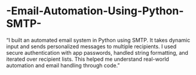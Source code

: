 # -Email-Automation-Using-Python-SMTP-
“I built an automated email system in Python using SMTP. It takes dynamic input and sends personalized messages to multiple recipients. I used secure authentication with app passwords, handled string formatting, and iterated over recipient lists. This helped me understand real-world automation and email handling through code.”
